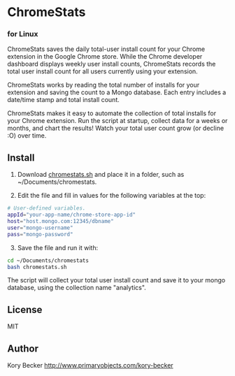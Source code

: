 ChromeStats
=========
### for Linux


ChromeStats saves the daily total-user install count for your Chrome extension in the Google Chrome store. While the Chrome developer dashboard displays weekly user install counts, ChromeStats records the total user install count for all users currently using your extension.

ChromeStats works by reading the total number of installs for your extension and saving the count to a Mongo database. Each entry includes a date/time stamp and total install count.

ChromeStats makes it easy to automate the collection of total installs for your Chrome extension. Run the script at startup, collect data for a weeks or months, and chart the results! Watch your total user count grow (or decline :O) over time.

Install
---

1. Download [chromestats.sh](https://raw.githubusercontent.com/primaryobjects/chromestats/master/chromestats.sh) and place it in a folder, such as ~/Documents/chromestats.

2. Edit the file and fill in values for the following variables at the top:

 ```sh
 # User-defined variables.
 appId="your-app-name/chrome-store-app-id"
 host="host.mongo.com:12345/dbname"
 user="mongo-username"
 pass="mongo-password"
 ```

3. Save the file and run it with:
 ```sh
 cd ~/Documents/chromestats
 bash chromestats.sh
 ```

The script will collect your total user install count and save it to your mongo database, using the collection name "analytics".

License
----

MIT

Author
----
Kory Becker
http://www.primaryobjects.com/kory-becker
